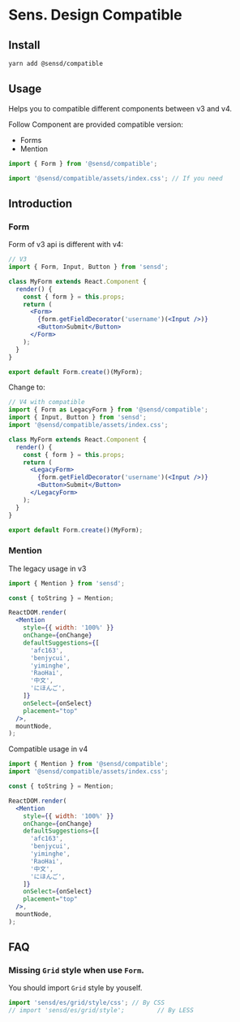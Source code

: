 # Sens. Design Compatible

## Install

```bash
yarn add @sensd/compatible
```

## Usage

Helps you to compatible different components between v3 and v4.

Follow Component are provided compatible version:

- Forms
- Mention

```jsx
import { Form } from '@sensd/compatible';

import '@sensd/compatible/assets/index.css'; // If you need
```

## Introduction

### Form

Form of v3 api is different with v4:

```jsx
// V3
import { Form, Input, Button } from 'sensd';

class MyForm extends React.Component {
  render() {
    const { form } = this.props;
    return (
      <Form>
        {form.getFieldDecorator('username')(<Input />)}
        <Button>Submit</Button>
      </Form>
    );
  }
}

export default Form.create()(MyForm);
```

Change to:

```jsx
// V4 with compatible
import { Form as LegacyForm } from '@sensd/compatible';
import { Input, Button } from 'sensd';
import '@sensd/compatible/assets/index.css';

class MyForm extends React.Component {
  render() {
    const { form } = this.props;
    return (
      <LegacyForm>
        {form.getFieldDecorator('username')(<Input />)}
        <Button>Submit</Button>
      </LegacyForm>
    );
  }
}

export default Form.create()(MyForm);
```

<!-- ### Icon

Just import `Icon` from package `@sensd/compatible` and the reset is almost same as before.

```jsx
// V3
import { Icon, Button } from 'sensd';

class MyIconList extends React.Component {
  render() {
    return (
      <div className="icons-list">
        <Button>hello button</Button>
        <Icon type="home" />
        <Icon type="setting" theme="filled" />
        <Icon type="smile" theme="outlined" />
        <Icon type="sync" spin />
        <Icon type="smile" rotate={180} />
        <Icon type="loading" />
      </div>
    );
  }
}

export default MyIconList;
```

Change to:

```jsx
// V4 with compatible
import { Icon as LegacyIcon } from '@sensd/compatible';

class MyIconList extends React.Component {
  render() {
    return (
      <div className="icons-list">
        <Button>hello button</Button>
        <LegacyIcon type="home" />
        <LegacyIcon type="setting" theme="filled" />
        <LegacyIcon type="smile" theme="outlined" />
        <LegacyIcon type="sync" spin />
        <LegacyIcon type="smile" rotate={180} />
        <LegacyIcon type="loading" />
      </div>
    );
  }
}

export default MyIconList;
``` -->

### Mention

The legacy usage in v3

```jsx
import { Mention } from 'sensd';

const { toString } = Mention;

ReactDOM.render(
  <Mention
    style={{ width: '100%' }}
    onChange={onChange}
    defaultSuggestions={[
      'afc163',
      'benjycui',
      'yiminghe',
      'RaoHai',
      '中文',
      'にほんご',
    ]}
    onSelect={onSelect}
    placement="top"
  />,
  mountNode,
);
```

Compatible usage in v4

```jsx
import { Mention } from '@sensd/compatible';
import '@sensd/compatible/assets/index.css';

const { toString } = Mention;

ReactDOM.render(
  <Mention
    style={{ width: '100%' }}
    onChange={onChange}
    defaultSuggestions={[
      'afc163',
      'benjycui',
      'yiminghe',
      'RaoHai',
      '中文',
      'にほんご',
    ]}
    onSelect={onSelect}
    placement="top"
  />,
  mountNode,
);
```

## FAQ

### Missing `Grid` style when use `Form`.

You should import `Grid` style by youself.

```js
import 'sensd/es/grid/style/css'; // By CSS
// import 'sensd/es/grid/style';         // By LESS
```
